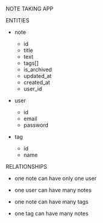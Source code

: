NOTE TAKING APP

ENTITIES

- note
	- id
	- title
	- text
	- tags[]
	- is_archived
	- updated_at
	- created_at
	- user_id

- user
	- id
	- email
	- password

- tag
	- id
	- name

RELATIONSHIPS

- one note can have only one user
- one user can have many notes

- one note can have many tags
- one tag can have many notes